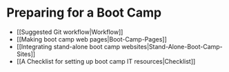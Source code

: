 # Preparing for a Boot Camp

* [[Suggested Git workflow|Workflow]]
* [[Making boot camp web pages|Boot-Camp-Pages]]
* [[Integrating stand-alone boot camp websites|Stand-Alone-Boot-Camp-Sites]]
* [[A Checklist for setting up boot camp IT resources|Checklist]]

